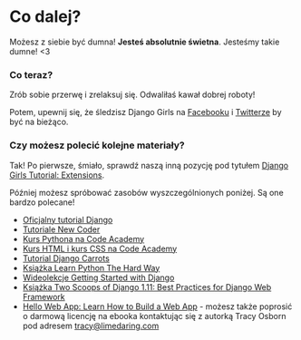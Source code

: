 # Co dalej?

Możesz z siebie być dumna! **Jesteś absolutnie świetna**. Jesteśmy takie dumne! <3

### Co teraz?

Zrób sobie przerwę i zrelaksuj się. Odwaliłaś kawał dobrej roboty!

Potem, upewnij się, że śledzisz Django Girls na [Facebooku](http://facebook.com/djangogirls) i [Twitterze](https://twitter.com/djangogirls) by być na bieżąco.

### Czy możesz polecić kolejne materiały?

Tak! Po pierwsze, śmiało, sprawdź naszą inną pozycję pod tytułem [Django Girls Tutorial: Extensions](https://djangogirls.gitbooks.io/django-girls-tutorial-extensions/content/).

Później możesz spróbować zasobów wyszczególnionych poniżej. Są one bardzo polecane!

- [Oficjalny tutorial Django](https://docs.djangoproject.com/en/1.11/intro/tutorial01/)
- [Tutoriale New Coder](http://newcoder.io/tutorials/)
- [Kurs Pythona na Code Academy](https://www.codecademy.com/en/tracks/python)
- [Kurs HTML i kurs CSS na Code Academy](https://www.codecademy.com/tracks/web)
- [Tutorial Django Carrots](https://github.com/ggcarrots/django-carrots)
- [Książka Learn Python The Hard Way](http://learnpythonthehardway.org/book/)
- [Wideolekcje Getting Started with Django](http://www.gettingstartedwithdjango.com/)
- [Książka Two Scoops of Django 1.11: Best Practices for Django Web Framework](https://www.twoscoopspress.com/products/two-scoops-of-django-1-11)
- [Hello Web App: Learn How to Build a Web App](https://hellowebapp.com/) - możesz także poprosić o darmową licencję na ebooka kontaktując się z autorką Tracy Osborn pod adresem <tracy@limedaring.com>